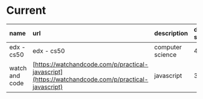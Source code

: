 # Current

| name | url | description | date started | date ended | hours spent |
| :--- | :--- | :--- | :--- | :--- | :--- |
| edx - cs50 | edx - cs50 | computer science | 4/13/2019 |  | ~2 |
| watch and code | [https://watchandcode.com/p/practical-javascript](https://watchandcode.com/p/practical-javascript) | javascript | 3/25/2019 |  | ~25 |


